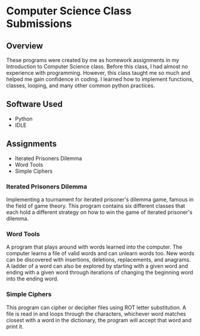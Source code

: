 # Computer Science Class Submissions
## Overview

These programs were created by me as homework assignments in my Introduction to Computer Science class. Before this class, I had almost no experience with programming. However, this class taught me so much and helped me gain confidence in coding. I learned how to implement functions, classes, looping, and many other common python practices. 

## Software Used
- Python
- IDLE

## Assignments
- Iterated Prisoners Dilemma
- Word Tools
- Simple Ciphers

### Iterated Prisoners Dilemma
Implementing a tournament for iterated prisoner's dilemma game, famous in the field of game theory. This program contains six different classes that each hold a different strategy on how to win the game of iterated prisoner's dilemma.
### Word Tools
A program that plays around with words learned into the computer. The computer learns a file of valid words and can unlearn words too. New words can be discovered with insertions, deletions, replacements, and anagrams. A ladder of a word can also be explored by starting with a given word and ending with a given word through iterations of changing the beginning word into the ending word.
### Simple Ciphers
This program can cipher or decipher files using ROT letter substitution. A file is read in and loops through the characters, whichever word matches closest with a word in the dictionary, the program will accept that word and print it.
